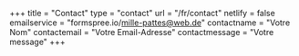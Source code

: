 +++
title = "Contact"
type = "contact"
url = "/fr/contact"
netlify = false
emailservice = "formspree.io/mille-pattes@web.de"
contactname = "Votre Nom"
contactemail = "Votre Email-Adresse"
contactmessage = "Votre message"
+++
